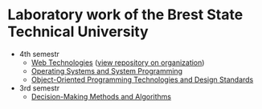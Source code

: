 # Laboratory work of the Brest State Technical University

- 4th semestr
    - [Web Technologies](https://github.com/Pavel-Innokentevich-Galanin/BrSTU_Web-Technologies) ([view repository on organization](https://github.com/lwwwrjke-org/po-4-wt))
    - [Operating Systems and System Programming](https://github.com/Pavel-Innokentevich-Galanin/BrSTU_Operating-Systems-and-System-Programming)
    - [Object-Oriented Programming Technologies and Design Standards](https://github.com/Pavel-Innokentevich-Galanin/BrSTU_Object-Oriented-Programming-Technologies-and-Design-Standards)
- 3rd semestr
    - [Decision-Making Methods and Algorithms](https://github.com/Pavel-Innokentevich-Galanin/BrSTU_Decision-Making-Methods-and-Algorithms)
